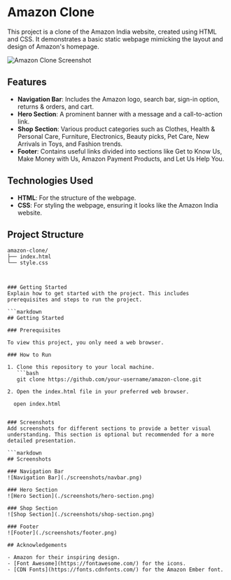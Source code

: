 # Amazon Clone

This project is a clone of the Amazon India website, created using HTML and CSS. It demonstrates a basic static webpage mimicking the layout and design of Amazon's homepage.

![Amazon Clone Screenshot](./screenshot.png)

## Features

- **Navigation Bar**: Includes the Amazon logo, search bar, sign-in option, returns & orders, and cart.
- **Hero Section**: A prominent banner with a message and a call-to-action link.
- **Shop Section**: Various product categories such as Clothes, Health & Personal Care, Furniture, Electronics, Beauty picks, Pet Care, New Arrivals in Toys, and Fashion trends.
- **Footer**: Contains useful links divided into sections like Get to Know Us, Make Money with Us, Amazon Payment Products, and Let Us Help You.

## Technologies Used

- **HTML**: For the structure of the webpage.
- **CSS**: For styling the webpage, ensuring it looks like the Amazon India website.

## Project Structure

```plaintext
amazon-clone/
├── index.html
└── style.css



### Getting Started
Explain how to get started with the project. This includes prerequisites and steps to run the project.

```markdown
## Getting Started

### Prerequisites

To view this project, you only need a web browser.

### How to Run

1. Clone this repository to your local machine.
   ```bash
   git clone https://github.com/your-username/amazon-clone.git

2. Open the index.html file in your preferred web browser.

  open index.html


### Screenshots
Add screenshots for different sections to provide a better visual understanding. This section is optional but recommended for a more detailed presentation.

```markdown
## Screenshots

### Navigation Bar
![Navigation Bar](./screenshots/navbar.png)

### Hero Section
![Hero Section](./screenshots/hero-section.png)

### Shop Section
![Shop Section](./screenshots/shop-section.png)

### Footer
![Footer](./screenshots/footer.png)

## Acknowledgements

- Amazon for their inspiring design.
- [Font Awesome](https://fontawesome.com/) for the icons.
- [CDN Fonts](https://fonts.cdnfonts.com/) for the Amazon Ember font.
